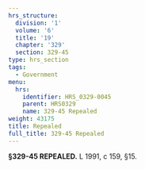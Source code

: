 ```yaml
---
hrs_structure:
  division: '1'
  volume: '6'
  title: '19'
  chapter: '329'
  section: 329-45
type: hrs_section
tags:
  - Government
menu:
  hrs:
    identifier: HRS_0329-0045
    parent: HRS0329
    name: 329-45 Repealed
weight: 43175
title: Repealed
full_title: 329-45 Repealed
---
```

**§329-45 REPEALED.** L 1991, c 159, §15.